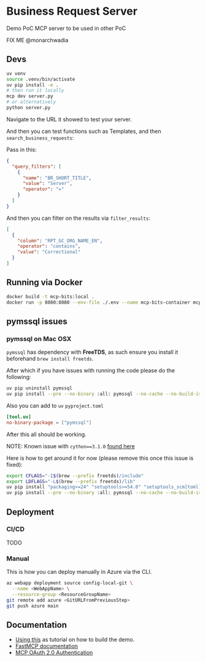 # Business Request Server
Demo PoC MCP server to be used in other PoC

FIX ME @monarchwadia

## Devs

```bash
uv venv
source .venv/bin/activate
uv pip install -e .
# then run it locally
mcp dev server.py
# or alternatively
python server.py
```

Navigate to the URL it showed to test your server.

And then you can test functions such as Templates, and then `search_business_requests`: 

Pass in this:

```json
{
  "query_filters": [
    {
      "name": "BR_SHORT_TITLE",
      "value": "Server",
      "operator": "="
    }
  ]
}
```

And then you can filter on the results via `filter_results`: 

```json
[
  {
    "column": "RPT_GC_ORG_NAME_EN",
    "operator": "contains",
    "value": "Correctional"
  }
]
```

## Running via Docker

```bash
docker build -t mcp-bits:local .
docker run -p 8080:8080 --env-file ./.env --name mcp-bits-container mcp-bits:local
```

## pymssql issues

### pymssql on Mac OSX

`pymssql` has dependency with **FreeTDS**, as such ensure you install it beforehand `brew install freetds`.

After which if you have issues with running the code please do the following: 

```bash
uv pip uninstall pymssql
uv pip install --pre --no-binary :all: pymssql --no-cache --no-build-isolation
```

Also you can add to `uv` `pyproject.toml`

```toml
[tool.uv]
no-binary-package = ["pymssql"]
```

After this all should be working.

NOTE: Known issue with `cython==3.1.0` [found here](https://github.com/pymssql/pymssql/issues/937)

Here is how to get around it for now (please remove this once this issue is fixed):

```bash
export CFLAGS="-I$(brew --prefix freetds)/include"
export LDFLAGS="-L$(brew --prefix freetds)/lib"
uv pip install "packaging>=24" "setuptools>=54.0" "setuptools_scm[toml]>=8.0" "wheel>=0.36.2" "Cython==3.0.10" "tomli"
uv pip install --pre --no-binary :all: pymssql --no-cache --no-build-isolation
```
## Deployment

### CI/CD

TODO

### Manual

This is how you can deploy manually in Azure via the CLI.

```bash
az webapp deployment source config-local-git \
  --name <WebAppName> \
  --resource-group <ResourceGroupName>
git remote add azure <GitURLFromPreviousStep>
git push azure main
```

## Documentation

* [Using this](https://github.com/modelcontextprotocol/python-sdk) as tutorial on how to build the demo.
* [FastMCP documentation](https://gofastmcp.com/servers/context)
* [MCP OAuth 2.0 Authentication](https://modelcontextprotocol.io/specification/2025-03-26/basic/authorization)

